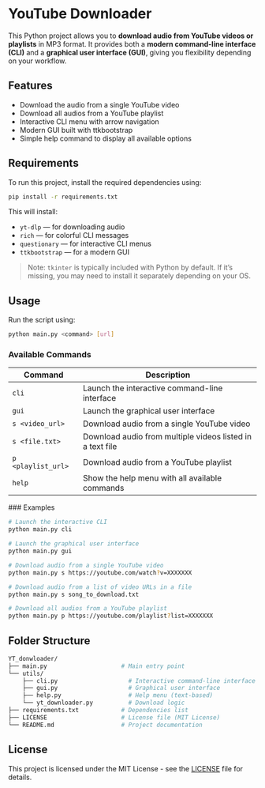 # YouTube Downloader

This Python project allows you to **download audio from YouTube videos or playlists** in MP3 format. It provides both a **modern command-line interface (CLI)** and a **graphical user interface (GUI)**, giving you flexibility depending on your workflow.

## Features

- Download the audio from a single YouTube video
- Download all audios from a YouTube playlist
- Interactive CLI menu with arrow navigation
- Modern GUI built with ttkbootstrap
- Simple help command to display all available options

## Requirements

To run this project, install the required dependencies using:

```bash
pip install -r requirements.txt
```

This will install:

- `yt-dlp` — for downloading audio
- `rich` — for colorful CLI messages
- `questionary` — for interactive CLI menus
- `ttkbootstrap` — for a modern GUI

> Note: `tkinter` is typically included with Python by default. If it’s missing, you may need to install it separately depending on your OS.

## Usage

Run the script using:

```bash
python main.py <command> [url]
```

### Available Commands

| Command                     | Description                                                 |
| --------------------------- | ----------------------------------------------------------- |
| `cli`                       | Launch the interactive command-line interface               |
| `gui`                       | Launch the graphical user interface                         |
| `s <video_url>`             | Download audio from a single YouTube video                  |
| `s <file.txt>`              | Download audio from multiple videos listed in a text file   |
| `p <playlist_url>`          | Download audio from a YouTube playlist                      |
| `help`                      | Show the help menu with all available commands              |

### Examples

``` bash
# Launch the interactive CLI
python main.py cli

# Launch the graphical user interface
python main.py gui

# Download audio from a single YouTube video
python main.py s https://youtube.com/watch?v=XXXXXXX

# Download audio from a list of video URLs in a file
python main.py s song_to_download.txt

# Download all audios from a YouTube playlist
python main.py p https://youtube.com/playlist?list=XXXXXXX
```

## Folder Structure

```bash
YT_donwloader/
├── main.py                     # Main entry point
└── utils/
    ├── cli.py                    # Interactive command-line interface
    ├── gui.py                    # Graphical user interface
    ├── help.py                   # Help menu (text-based)
    └── yt_downloader.py          # Download logic
├── requirements.txt            # Dependencies list
├── LICENSE                     # License file (MIT License)
└── README.md                   # Project documentation
```

## License

This project is licensed under the MIT License - see the [LICENSE](LICENSE) file for details.
